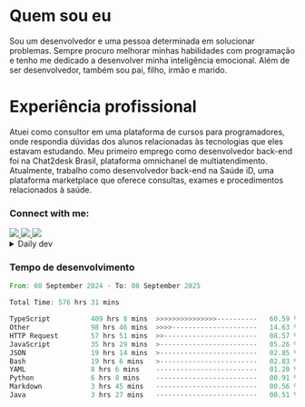 # Quem sou eu
Sou um desenvolvedor e uma pessoa determinada em solucionar problemas. Sempre procuro melhorar minhas habilidades com programação e tenho me dedicado a desenvolver minha inteligência emocional. Além de ser desenvolvedor, também sou pai, filho, irmão e marido.

# Experiência profissional
Atuei como consultor em uma plataforma de cursos para programadores, onde respondia dúvidas dos alunos relacionadas às tecnologias que eles estavam estudando.
Meu primeiro emprego como desenvolvedor back-end foi na Chat2desk Brasil, plataforma omnichanel de multiatendimento.
Atualmente, trabalho como desenvolvedor back-end na Saúde iD, uma plataforma marketplace que oferece consultas, exames e procedimentos relacionados à saúde.

### Connect with me:
<a href="https://www.linkedin.com/in/theusmoreira" target="_blank" >
<img src="https://img.shields.io/badge/linkedin-%230077B5.svg?&style=for-the-badge&logo=linkedin&logoColor=white ">
</a>
<a href="https://www.instagram.com/matheus.s.moreira/" target="_blank">
<img src="https://img.shields.io/badge/instagram-%23E4405F.svg?&style=for-the-badge&logo=instagram&logoColor=white">
</a>
<a href="mailto:matheussm301@gmail.com"  target="_blank">
<img src="https://img.shields.io/badge/gmail-%23E4405F.svg?&style=for-the-badge&logo=gmail&logoColor=white">
</a>


<details>
  <summary>Daily dev </summary>
<p>
  <a href="https://app.daily.dev/matheussantos"><img src="https://github.com/matheus-santos-moreira/matheus-santos-moreira/blob/master/devcard.svg" width="200" alt="Matheus Santos's Dev Card"/></a>
 </p>
</details>

<h3>Tempo de desenvolvimento</h3>

<!--START_SECTION:waka-->

```rust
From: 08 September 2024 - To: 08 September 2025

Total Time: 576 hrs 31 mins

TypeScript          409 hrs 8 mins  >>>>>>>>>>>>>>>----------   60.59 %
Other               98 hrs 46 mins  >>>>---------------------   14.63 %
HTTP Request        57 hrs 51 mins  >>-----------------------   08.57 %
JavaScript          35 hrs 29 mins  >------------------------   05.26 %
JSON                19 hrs 14 mins  >------------------------   02.85 %
Bash                19 hrs 6 mins   >------------------------   02.83 %
YAML                8 hrs 6 mins    -------------------------   01.20 %
Python              6 hrs 8 mins    -------------------------   00.91 %
Markdown            3 hrs 45 mins   -------------------------   00.56 %
Java                3 hrs 27 mins   -------------------------   00.51 %
```

<!--END_SECTION:waka-->

